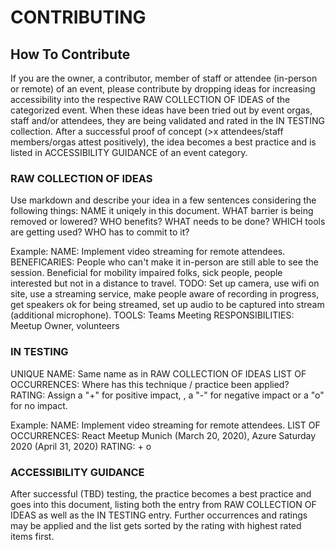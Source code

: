 # CONTRIBUTING

## How To Contribute
If you are the owner, a contributor, member of staff or attendee (in-person or remote) of an event, please contribute by dropping ideas for increasing accessibility into the respective RAW COLLECTION OF IDEAS of the categorized event. When these ideas have been tried out by event orgas, staff and/or attendees, they are being validated and rated in the IN TESTING collection. After a successful proof of concept (>x attendees/staff members/orgas attest positively), the idea becomes a best practice and is listed in ACCESSIBILITY GUIDANCE of an event category.

### RAW COLLECTION OF IDEAS
Use markdown and describe your idea in a few sentences considering the following things:
NAME it uniqely in this document.
WHAT barrier is being removed or lowered? WHO benefits?
WHAT needs to be done?
WHICH tools are getting used?
WHO has to commit to it?

Example: 
NAME: Implement video streaming for remote attendees.
BENEFICARIES: People who can't make it in-person are still able to see the session. Beneficial for mobility impaired folks, sick people, people interested but not in a distance to travel.
TODO: Set up camera, use wifi on site, use a streaming service, make people aware of recording in progress, get speakers ok for being streamed, set up audio to be captured into stream (additional microphone).
TOOLS: Teams Meeting
RESPONSIBILITIES: Meetup Owner, volunteers 

### IN TESTING
UNIQUE NAME: Same name as in RAW COLLECTION OF IDEAS
LIST OF OCCURRENCES: Where has this technique / practice been applied?
RATING: Assign a "+" for positive impact, , a "-" for negative impact or a "o" for no impact. 

Example: 
NAME: Implement video streaming for remote attendees.
LIST OF OCCURRENCES: React Meetup Munich (March 20, 2020), Azure Saturday 2020 (April 31, 2020)
RATING: + o

### ACCESSIBILITY GUIDANCE
After successful (TBD) testing, the practice becomes a best practice and goes into this document, listing both the entry from RAW COLLECTION OF IDEAS as well as the IN TESTING entry. Further occurrences and ratings may be applied and the list gets sorted by the rating with highest rated items first.






